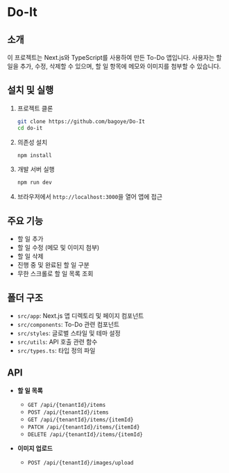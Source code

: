 # Do-It

## 소개
이 프로젝트는 Next.js와 TypeScript를 사용하여 만든 To-Do 앱입니다. 사용자는 할 일을 추가, 수정, 삭제할 수 있으며, 할 일 항목에 메모와 이미지를 첨부할 수 있습니다.

## 설치 및 실행

1. 프로젝트 클론
    ```sh
    git clone https://github.com/bagoye/Do-It
    cd do-it
    ```

2. 의존성 설치
    ```sh
    npm install
    ```

3. 개발 서버 실행
    ```sh
    npm run dev
    ```

4. 브라우저에서 `http://localhost:3000`을 열어 앱에 접근

## 주요 기능

- 할 일 추가
- 할 일 수정 (메모 및 이미지 첨부)
- 할 일 삭제
- 진행 중 및 완료된 할 일 구분
- 무한 스크롤로 할 일 목록 조회

## 폴더 구조

- `src/app`: Next.js 앱 디렉토리 및 페이지 컴포넌트
- `src/components`: To-Do 관련 컴포넌트
- `src/styles`: 글로벌 스타일 및 테마 설정
- `src/utils`: API 호출 관련 함수
- `src/types.ts`: 타입 정의 파일

## API

- **할 일 목록**
  - `GET /api/{tenantId}/items`
  - `POST /api/{tenantId}/items`
  - `GET /api/{tenantId}/items/{itemId}`
  - `PATCH /api/{tenantId}/items/{itemId}`
  - `DELETE /api/{tenantId}/items/{itemId}`

- **이미지 업로드**
  - `POST /api/{tenantId}/images/upload`
